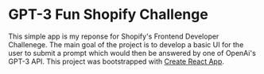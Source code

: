 # GPT-3 Fun Shopify Challenge

This simple app is my reponse for Shopify's Frontend Developer Challenege. The main goal of the project is to develop
a basic UI for the user to submit a prompt which would then be answered by one of OpenAi's GPT-3 API.
This project was bootstrapped with [Create React App](https://github.com/facebook/create-react-app).

